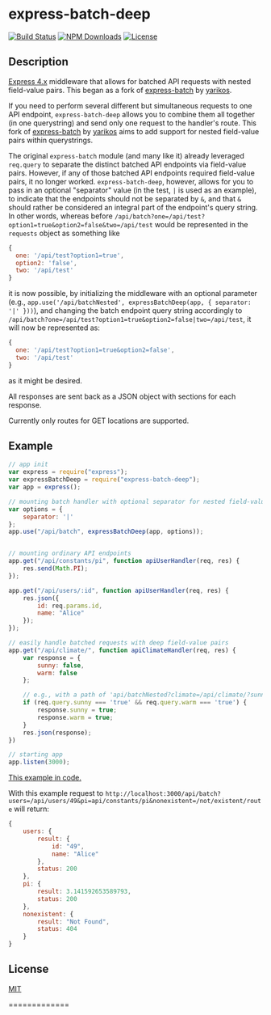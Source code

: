 express-batch-deep
=============

[![Build Status][travis-img]][travis-url]
[![NPM Downloads][downloads-img]][downloads-url]
[![License][license-img]][license-url]

## Description

[Express 4.x](http://expressjs.com/4x/api.html) middleware that allows for batched API requests with nested field-value pairs. This began as a fork of [express-batch](https://github.com/yarikos/express-batch) by [yarikos](https://github.com/yarikos).

If you need to perform several different but simultaneous requests to one API endpoint, `express-batch-deep` allows you to combine them all together (in one querystring) and send only one request to the handler's route. This fork of [express-batch](https://github.com/yarikos/express-batch) by [yarikos](https://github.com/yarikos) aims to add support for nested field-value pairs within querystrings.

The original `express-batch` module (and many like it) already leveraged `req.query` to separate the distinct batched API endpoints via field-value pairs. However, if any of those batched API endpoints required field-value pairs, it no longer worked. `express-batch-deep`, however, allows for you to pass in an optional "separator" value (in the test, `|` is used as an example), to indicate that the endpoints should not be separated by `&`, and that `&` should rather be considered an integral part of the endpoint's query string. In other words, whereas before `/api/batch?one=/api/test?option1=true&option2=false&two=/api/test` would be represented in the `requests` object as something like

```js
{
  one: '/api/test?option1=true',
  option2: 'false',
  two: '/api/test'
}
```

it is now possible, by initializing the middleware with an optional parameter (e.g., `app.use('/api/batchNested', expressBatchDeep(app, { separator: '|' }))`), and changing the batch endpoint query string accordingly to `/api/batch?one=/api/test?option1=true&option2=false|two=/api/test`, it will now be represented as:

```js
{
  one: '/api/test?option1=true&option2=false',
  two: '/api/test'
}
```

as it might be desired.

All responses are sent back as a JSON object with sections for each response.

Currently only routes for GET locations are supported.

## Example

```js
// app init
var express = require("express");
var expressBatchDeep = require("express-batch-deep");
var app = express();

// mounting batch handler with optional separator for nested field-value pairs
var options = {
    separator: '|'
};
app.use("/api/batch", expressBatchDeep(app, options));


// mounting ordinary API endpoints
app.get("/api/constants/pi", function apiUserHandler(req, res) {
    res.send(Math.PI);
});

app.get("/api/users/:id", function apiUserHandler(req, res) {
    res.json({
        id: req.params.id,
        name: "Alice"
    });
});

// easily handle batched requests with deep field-value pairs
app.get("/api/climate/", function apiClimateHandler(req, res) {
    var response = {
        sunny: false,
        warm: false
    };

    // e.g., with a path of 'api/batchNested?climate=/api/climate/?sunny=true&warm=true'
    if (req.query.sunny === 'true' && req.query.warm === 'true') {
        response.sunny = true;
        response.warm = true;
    }
    res.json(response);
})

// starting app
app.listen(3000);
```
[This example in code.](example)

With this example request to  `http://localhost:3000/api/batch?users=/api/users/49&pi=api/constants/pi&nonexistent=/not/existent/route` will return:

```js
{
    users: {
        result: {
            id: "49",
            name: "Alice"
        },
        status: 200
    },
    pi: {
        result: 3.141592653589793,
        status: 200
    },
    nonexistent: {
        result: "Not Found",
        status: 404
    }
}
```
   
   
## License

  [MIT](LICENSE)

============= 


[travis-img]: https://travis-ci.org/ajschlosser/express-batch-deep.svg?branch=master
[travis-url]: https://travis-ci.org/ajschlosser/express-batch-deep
[downloads-img]: https://img.shields.io/npm/dm/express-batch-deep.svg
[downloads-url]: https://npmjs.org/package/express-batch-deep
[license-img]: https://img.shields.io/npm/l/express-batch-deep.svg
[license-url]: LICENSE